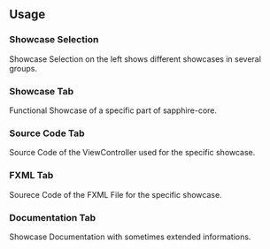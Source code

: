 ## Usage

### Showcase Selection

Showcase Selection on the left shows different showcases in several groups.

### Showcase Tab

Functional Showcase of a specific part of sapphire-core.

### Source Code Tab

Source Code of the ViewController used for the specific showcase.

### FXML Tab

Sourece Code of the FXML File for the specific showcase.

### Documentation Tab

Showcase Documentation with sometimes extended informations.